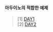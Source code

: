 #### 아두이노의 적합한 __예제__
> [1] [DAY1
](https://github.com/enrhd24/LED_ON/tree/main/DAY1)<br>
>[2] [DAY2](https://github.com/enrhd24/LED_ON/tree/main/DAY2)
